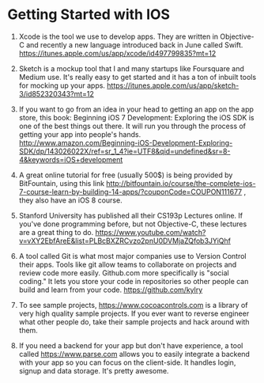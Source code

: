 Getting Started with IOS
=========================

1) Xcode is the tool we use to develop apps. They are written in Objective-C and recently a new language introduced back in June called Swift. https://itunes.apple.com/us/app/xcode/id497799835?mt=12

2) Sketch is a mockup tool that I and many startups like Foursquare and Medium use. It's really easy to get started and it has a ton of inbuilt tools for mocking up your apps. https://itunes.apple.com/us/app/sketch-3/id852320343?mt=12

3) If you want to go from an idea in your head to getting an app on the app store, this book: Beginning iOS 7 Development: Exploring the iOS SDK is one of the best things out there. It will run you through the process of getting your app into people's hands. http://www.amazon.com/Beginning-iOS-Development-Exploring-SDK/dp/143026022X/ref=sr_1_4?ie=UTF8&qid=undefined&sr=8-4&keywords=iOS+development

4) A great online tutorial for free (usually 500$) is being provided by BitFountain, using this link http://bitfountain.io/course/the-complete-ios-7-course-learn-by-building-14-apps/?couponCode=COUPON111677 , they also have an iOS 8 course.

5) Stanford University has published all their CS193p Lectures online. If you've done programming before, but not Objective-C, these lectures are a great thing to do. https://www.youtube.com/watch?v=vXY2EbfAreE&list=PLBcBXZRCvzo2pnU0DVMjaZQfob3JYiQhf

6) A tool called Git is what most major companies use to Version Control their apps. Tools like git allow teams to collaborate on projects and review code more easily. Github.com more specifically is "social coding." It lets you store your code in repositories so other people can build and learn from your code. https://github.com/kylry

7) To see sample projects, https://www.cocoacontrols.com is a library of very high quality sample projects. If you ever want to reverse engineer what other people do, take their sample projects and hack around with them.

8) If you need a backend for your app but don't have experience, a tool called https://www.parse.com allows you to easily integrate a backend with your app so you can focus on the client-side. It handles login, signup and data storage. It's pretty awesome.
